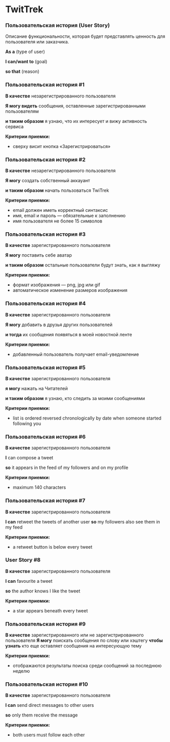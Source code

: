 # TwitTrek

### Пользовательская история (User Story)

Описание функциональности, которая будет представлять ценность для пользователя или заказчика. 

**As a** (type of user)

**I can/want to** (goal)

**so that** (reason)

### Пользовательская история #1

**В качестве** незарегистрированного пользователя

**Я могу видеть** сообщения, оставленные зарегистрированными пользователям

**и таким образом** я узнаю, что их интересует и вижу активность сервиса

**Критерии приемки:**

 * сверху висит кнопка «Зарегистрироваться»

### Пользовательская история #2

**В качестве** незарегистрированного пользователя

**Я могу** создать собственный аккауант

**и таким образом** начать пользоваться TwiTrek

**Критерии приемки:**

* email должен иметь корректный синтаксис
* имя, email и пароль — обязательные к заполнению
* имя пользователя не более 15 символов

### Пользовательская история #3

**В качестве** зарегистрированного пользователя

**Я могу** поставить себе аватар

**и таким образом** остальные пользователи будут знать, как я выгляжу

**Критерии приемки:**

* формат изображения — png, jpg или gif
* автоматическое изменение размеров изображения

### Пользовательская история #4

**В качестве** зарегистрированного пользователя

**Я могу** добавить в друзья других пользователей 

**и тогда** их сообщения появяться в моей новостной ленте 

**Критерии приемки:**

* добавленный пользователь получает email-уведомление

### Пользовательская история #5

**В качестве** зарегистрированного пользователя

**я могу** нажать на Читателей

**и таким образом** я узнаю, кто следить за моими сообщениями

**Критерии приемки:**

* list is ordered reversed chronologically by date when someone started following you

### Пользовательская история #6

**В качестве** зарегистрированного пользователя

**I** can compose a tweet

**so** it appears in the feed of my followers and on my profile

**Критерии приемки:**

* maximum 140 characters

### Пользовательская история #7

**В качестве** зарегистрированного пользователя

**I can** retweet the tweets of another user
**so** my followers also see them in my feed

**Критерии приемки:**

* a retweet button is below every tweet

### User Story #8

**В качестве** зарегистрированного пользователя

**I can** favourite a tweet

**so** the author knows I like the tweet

**Критерии приемки:**

* a star appears beneath every tweet

### Пользовательская история #9

**В качестве** зарегистрированного или не зарегистрированного пользователя
**Я могу** поискать сообщения по слову или хэштегу
**чтобы узнать** кто еще оставляет сообщения на интересующую тему

**Критерии приемки:**

* отображаются результаты поиска среди сообщений за последнюю неделю

### Пользовательская история #10

**В качестве** зарегистрированного пользователя

**I can** send direct messages to other users

**so** only them receive the message

**Критерии приемки:**

* both users must follow each other
